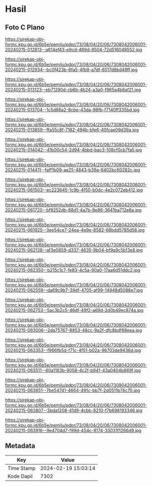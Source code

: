 # Hasil

## Foto C Plano

https://sirekap-obj-formc.kpu.go.id/6b5e/pemilu/pdpr/73/08/04/20/06/7308042006001-20240215-012813--a614ef43-e9cd-469d-8504-72d516048552.jpg

https://sirekap-obj-formc.kpu.go.id/6b5e/pemilu/pdpr/73/08/04/20/06/7308042006001-20240215-012934--bc0f423b-6fa5-4fb9-a7df-6517d8bd48ff.jpg

https://sirekap-obj-formc.kpu.go.id/6b5e/pemilu/pdpr/73/08/04/20/06/7308042006001-20240215-013123--eb71290d-cb6b-4b24-a3a0-f965a4b8af21.jpg

https://sirekap-obj-formc.kpu.go.id/6b5e/pemilu/pdpr/73/08/04/20/06/7308042006001-20240215-013704--1c5d86a2-8cbe-43da-98fb-f7140ff335bd.jpg

https://sirekap-obj-formc.kpu.go.id/6b5e/pemilu/pdpr/73/08/04/20/06/7308042006001-20240215-013859--ffa55c8f-7182-494b-bfe6-40fcae09d39a.jpg

https://sirekap-obj-formc.kpu.go.id/6b5e/pemilu/pdpr/73/08/04/20/06/7308042006001-20240215-014042--41b00c54-2d94-4bbd-bac3-108cf0cb7fa5.jpg

https://sirekap-obj-formc.kpu.go.id/6b5e/pemilu/pdpr/73/08/04/20/06/7308042006001-20240215-014411--faff1b09-aa25-4843-b39a-6402bc60282c.jpg

https://sirekap-obj-formc.kpu.go.id/6b5e/pemilu/pdpr/73/08/04/20/06/7308042006001-20240215-061503--ec223645-1c9b-4f50-b0dc-4e2c072eb412.jpg

https://sirekap-obj-formc.kpu.go.id/6b5e/pemilu/pdpr/73/08/04/20/06/7308042006001-20240215-061720--bf9252db-68d1-4a7b-8e86-3641ba712e8a.jpg

https://sirekap-obj-formc.kpu.go.id/6b5e/pemilu/pdpr/73/08/04/20/06/7308042006001-20240215-061925--3ee54ce7-24ea-4e9e-8582-68bdd5785d58.jpg

https://sirekap-obj-formc.kpu.go.id/6b5e/pemilu/pdpr/73/08/04/20/06/7308042006001-20240215-062138--af3e0859-d337-4635-9b04-bf9a9c5b13e8.jpg

https://sirekap-obj-formc.kpu.go.id/6b5e/pemilu/pdpr/73/08/04/20/06/7308042006001-20240215-062350--b215c1c7-fe83-4c5a-90a0-17aa6d51ddc2.jpg

https://sirekap-obj-formc.kpu.go.id/6b5e/pemilu/pdpr/73/08/04/20/06/7308042006001-20240215-062559--da69c9b7-39df-4705-af99-14948d5088e7.jpg

https://sirekap-obj-formc.kpu.go.id/6b5e/pemilu/pdpr/73/08/04/20/06/7308042006001-20240215-062753--5ac3b2c5-46df-49f2-a69d-2d0b49ec874a.jpg

https://sirekap-obj-formc.kpu.go.id/6b5e/pemilu/pdpr/73/08/04/20/06/7308042006001-20240215-063006--2da75767-8853-48cc-9a2f-dfc8bdf88eea.jpg

https://sirekap-obj-formc.kpu.go.id/6b5e/pemilu/pdpr/73/08/04/20/06/7308042006001-20240215-063353--f966fb5d-f71c-4f51-b02a-96703de9436d.jpg

https://sirekap-obj-formc.kpu.go.id/6b5e/pemilu/pdpr/73/08/04/20/06/7308042006001-20240215-063511--60a1183b-9058-4c2f-b941-43a0404b869f.jpg

https://sirekap-obj-formc.kpu.go.id/6b5e/pemilu/pdpr/73/08/04/20/06/7308042006001-20240215-063651--7be54741-4664-491c-bb7f-2d0511b74c70.jpg

https://sirekap-obj-formc.kpu.go.id/6b5e/pemilu/pdpr/73/08/04/20/06/7308042006001-20240215-063807--3bda1208-41d9-4cbb-8210-f7b698193346.jpg

https://sirekap-obj-formc.kpu.go.id/6b5e/pemilu/pdpr/73/08/04/20/06/7308042006001-20240215-063916--9e4704d7-f99d-454c-8174-33031f1266d9.jpg


## Metadata

| Key        | Value               |
| ---------- | ------------------- |
| Time Stamp | 2024-02-19 15:03:14 |
| Kode Dapil | 7302                |



